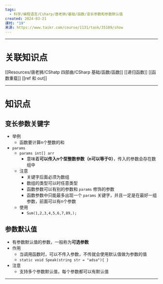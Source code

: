 ```yaml
---
tags:
  - 科学/编程语言/Csharp/唐老狮/基础/函数/变长参数和参数默认值
created: 2024-03-21
课时: "19"
来源: https://www.taikr.com/course/1131/task/35109/show
---
```


---
# 关联知识点

[[Resources/唐老狮/CShatp 四部曲/CSharp 基础/函数/函数]] [[递归函数]]  [[函数重载]] [[ref 和 out]]

---
# 知识点

## 变长参数关键字

- 举例
	- 函数要计算n个整数的和
- `params`
	- `params int[] arr`
		- 意味着**可以传入n个型整数参数（n可以等于0）**，传入的参数会存在数组中
	- 注意
		- 关键字后面必须为数组
		- 数组的类型可以时任意类型
		- 函数参数可以有别的参数和 `params` 修饰的参数
		- 函数参数中只能最多出现一个 `params` 关键字，并且一定是在最好一组参数，前面可以有n个参数
	- 使用
		- `Sum(1,2,3,4,5,6,7,89,);`
## 参数默认值

- 有参数默认值的参数，一般称为**可选参数**
- 作用
	- 当调用函数时，可以不传入参数，不传就会使用默认值做为参数的值
	- `static void Speak(string str = "adsa"){ }`
- 注意
	- 支持多个参数默认值，每个参数都可以有默认值

---
